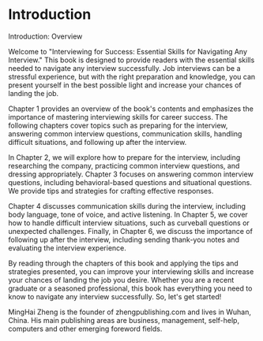 # Introduction

Introduction: Overview

Welcome to "Interviewing for Success: Essential Skills for Navigating Any Interview." This book is designed to provide readers with the essential skills needed to navigate any interview successfully. Job interviews can be a stressful experience, but with the right preparation and knowledge, you can present yourself in the best possible light and increase your chances of landing the job.

Chapter 1 provides an overview of the book's contents and emphasizes the importance of mastering interviewing skills for career success. The following chapters cover topics such as preparing for the interview, answering common interview questions, communication skills, handling difficult situations, and following up after the interview.

In Chapter 2, we will explore how to prepare for the interview, including researching the company, practicing common interview questions, and dressing appropriately. Chapter 3 focuses on answering common interview questions, including behavioral-based questions and situational questions. We provide tips and strategies for crafting effective responses.

Chapter 4 discusses communication skills during the interview, including body language, tone of voice, and active listening. In Chapter 5, we cover how to handle difficult interview situations, such as curveball questions or unexpected challenges. Finally, in Chapter 6, we discuss the importance of following up after the interview, including sending thank-you notes and evaluating the interview experience.

By reading through the chapters of this book and applying the tips and strategies presented, you can improve your interviewing skills and increase your chances of landing the job you desire. Whether you are a recent graduate or a seasoned professional, this book has everything you need to know to navigate any interview successfully. So, let's get started!


MingHai Zheng is the founder of zhengpublishing.com and lives in Wuhan, China. His main publishing areas are business, management, self-help, computers and other emerging foreword fields.
